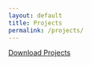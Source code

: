 ```yaml
---
layout: default
title: Projects
permalink: /projects/
---
```


<object data="/Assets/projects.pdf" type="application/pdf" width="100%" height="800px">
  <p><a href="/Assets/projects.pdf">Download Projects</a></p>
</object>